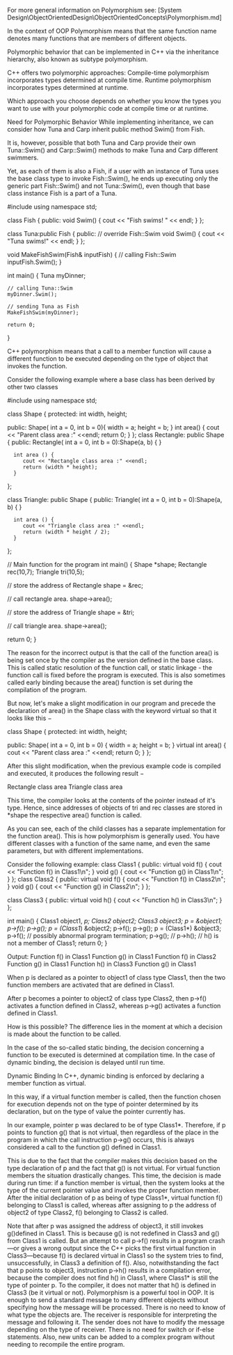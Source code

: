 For more general information on Polymorphism see:
[System Design\ObjectOrientedDesign\ObjectOrientedConcepts\Polymorphism.md]

In the context of OOP Polymorphism means that the same function name denotes many functions that are members of different objects.

Polymorphic behavior that can be implemented in C++ via the inheritance hierarchy, also known as subtype polymorphism.

C++ offers two polymorphic approaches:
	Compile-time polymorphism incorporates types determined at compile time.
	Runtime polymorphism incorporates types determined at runtime.

Which approach you choose depends on whether you know the types you want to use with your polymorphic code at compile time or at runtime.


Need for Polymorphic Behavior
While implementing inheritance, we can consider how Tuna and Carp inherit public method Swim() from Fish.

It is, however, possible that both Tuna and Carp provide their own Tuna::Swim() and Carp::Swim() methods to make Tuna and Carp different swimmers.

Yet, as each of them is also a Fish, if a user with an instance of Tuna uses the base class type to invoke Fish::Swim(), he ends up executing only the generic part Fish::Swim() and not Tuna::Swim(), even though that base class instance Fish is a part of a Tuna.


#include <iostream>
using namespace std;

class Fish
{
public:
	void Swim()
	{
		cout << "Fish swims! " << endl;
	}
};

class Tuna:public Fish
{
public:
	// override Fish::Swim
	void Swim()
	{
		cout << "Tuna swims!" << endl;
	}
};

void MakeFishSwim(Fish& inputFish)
{
	// calling Fish::Swim
	inputFish.Swim();
}

int main()
{
	Tuna myDinner;

	// calling Tuna::Swim
	myDinner.Swim();

	// sending Tuna as Fish
	MakeFishSwim(myDinner);

	return 0;
}




C++ polymorphism means that a call to a member function will cause a different function to be executed depending on the type of object that invokes the function.

Consider the following example where a base class has been derived by other two classes

#include <iostream>
using namespace std;

class Shape {
   protected:
      int width, height;

   public:
      Shape( int a = 0, int b = 0){
         width = a;
         height = b;
      }
      int area() {
         cout << "Parent class area :" <<endl;
         return 0;
      }
};
class Rectangle: public Shape {
   public:
      Rectangle( int a = 0, int b = 0):Shape(a, b) { }

      int area () {
         cout << "Rectangle class area :" <<endl;
         return (width * height);
      }
};

class Triangle: public Shape {
   public:
      Triangle( int a = 0, int b = 0):Shape(a, b) { }

      int area () {
         cout << "Triangle class area :" <<endl;
         return (width * height / 2);
      }
};

// Main function for the program
int main() {
   Shape *shape;
   Rectangle rec(10,7);
   Triangle  tri(10,5);

   // store the address of Rectangle
   shape = &rec;

   // call rectangle area.
   shape->area();

   // store the address of Triangle
   shape = &tri;

   // call triangle area.
   shape->area();

   return 0;
}


The reason for the incorrect output is that the call of the function area() is being set once by the compiler as the version defined in the base class. This is called static resolution of the function call, or static linkage - the function call is fixed before the program is executed. This is also sometimes called early binding because the area() function is set during the compilation of the program.

But now, let's make a slight modification in our program and precede the declaration of area() in the Shape class with the keyword virtual so that it looks like this −

class Shape {
   protected:
      int width, height;

   public:
      Shape( int a = 0, int b = 0) {
         width = a;
         height = b;
      }
      virtual int area() {
         cout << "Parent class area :" <<endl;
         return 0;
      }
};

After this slight modification, when the previous example code is compiled and executed, it produces the following result −

Rectangle class area
Triangle class area

This time, the compiler looks at the contents of the pointer instead of it's type. Hence, since addresses of objects of tri and rec classes are stored in *shape the respective area() function is called.

As you can see, each of the child classes has a separate implementation for the function area(). This is how polymorphism is generally used. You have different classes with a function of the same name, and even the same parameters, but with different implementations.















Consider the following example:
class Class1 {
public:
	virtual void f() {
		cout << "Function f() in Class1\n";
	}
	void g() {
		cout << "Function g() in Class1\n";
	}
};
class Class2 {
public:
	virtual void f() {
		cout << "Function f() in Class2\n";
	}
	void g() {
		cout << "Function g() in Class2\n";
	}
};

class Class3 {
public:
	virtual void h() {
		cout << "Function h() in Class3\n";
	}
};

int main() {
	Class1 object1, *p;
	Class2 object2;
	Class3 object3;
	p = &object1;
	p->f();
	p->g();
	p = (Class1*) &object2;
	p->f();
	p->g();
	p = (Class1*) &object3;
	p->f(); // possibly abnormal program termination;
	p->g();
	// p->h(); // h() is not a member of Class1;
	return 0;
}

Output:
Function f() in Class1
Function g() in Class1
Function f() in Class2
Function g() in Class1
Function h() in Class3
Function g() in Class1


When p is declared as a pointer to object1 of class type Class1, then the two function members are activated that are defined in Class1.

After p becomes a pointer to object2 of class type Class2, then p->f() activates a function defined in Class2, whereas p->g() activates a function defined in Class1.

How is this possible?
The difference lies in the moment at which a decision is made about the function to be called.

In the case of the so-called static binding, the decision concerning a function to be executed is determined at compilation time.
In the case of dynamic binding, the decision is delayed until run time.

Dynamic Binding
In C++, dynamic binding is enforced by declaring a member function as virtual.

In this way, if a virtual function member is called, then the function chosen for execution depends not on the type of pointer determined by its declaration, but on the type of value the pointer currently has.

In our example, pointer p was declared to be of type Class1*. Therefore, if p points to function g() that is not virtual, then regardless of the place in the program in which the call instruction p->g() occurs, this is always considered a call to the function g() defined in Class1.

This is due to the fact that the compiler makes this decision based on the type declaration of p and the fact that g() is not virtual. For virtual function members the situation drastically changes. This time, the decision is made during run time: if a function
member is virtual, then the system looks at the type of the current pointer value and
invokes the proper function member. After the initial declaration of p as being of type
Class1*, virtual function f() belonging to Class1 is called, whereas after assigning
to p the address of object2 of type Class2, f() belonging to Class2 is called.


Note that after p was assigned the address of object3, it still invokes g()defined in Class1. This is because g() is not redefined in Class3 and g() from
Class1 is called. But an attempt to call p->f() results in a program crash—or gives
a wrong output since the C++ picks the first virtual function in Class3—because f()
is declared virtual in Class1 so the system tries to find, unsuccessfully, in Class3 a
definition of f(). Also, notwithstanding the fact that p points to object3, instruction p->h() results in a compilation error, because the compiler does not find h()
in Class1, where Class1* is still the type of pointer p. To the compiler, it does not
matter that h() is defined in Class3 (be it virtual or not).
Polymorphism is a powerful tool in OOP. It is enough to send a standard message to many different objects without specifying how the message will be processed.
There is no need to know of what type the objects are. The receiver is responsible for
interpreting the message and following it. The sender does not have to modify the
message depending on the type of receiver. There is no need for switch or if-else
statements. Also, new units can be added to a complex program without needing to
recompile the entire program.
